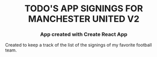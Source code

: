 <h1 align="center">TODO'S APP SIGNINGS FOR MANCHESTER UNITED V2</h1>
<h3 align="center">App created with Create React App</h3>


Created to keep a track of the list of the signings of my favorite football team.